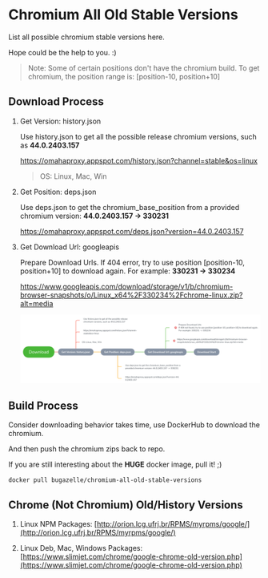 Chromium All Old Stable Versions
====================

List all possible chromium stable versions here.

Hope could be the help to you. :)

> Note: Some of certain positions don't have the chromium build. To get chromium, the position range is: [position-10, position+10]

## Download Process
1. Get Version: history.json

   Use history.json to get all the possible release chromium versions, such as **44.0.2403.157**

   https://omahaproxy.appspot.com/history.json?channel=stable&os=linux

   > OS: Linux, Mac, Win

2. Get Position: deps.json

   Use deps.json to get the chromium_base_position from a provided chromium version: **44.0.2403.157 -> 330231**

   https://omahaproxy.appspot.com/deps.json?version=44.0.2403.157

3. Get Download Url: googleapis

   Prepare Download Urls. If 404 error, try to use position [position-10, position+10] to download again.
   For example: **330231 -> 330234**

   https://www.googleapis.com/download/storage/v1/b/chromium-browser-snapshots/o/Linux_x64%2F330234%2Fchrome-linux.zip?alt=media

   ![DownloadProcess](src/DownloadProcess.png)

## Build Process
Consider downloading behavior takes time, use DockerHub to download the chromium.

And then push the chromium zips back to repo.

If you are still interesting about the **HUGE** docker image, pull it! ;)

```
docker pull bugazelle/chromium-all-old-stable-versions
```

## Chrome (Not Chromium) Old/History Versions

1. Linux NPM Packages: [http://orion.lcg.ufrj.br/RPMS/myrpms/google/](http://orion.lcg.ufrj.br/RPMS/myrpms/google/)

2. Linux Deb, Mac, Windows Packages: [https://www.slimjet.com/chrome/google-chrome-old-version.php](https://www.slimjet.com/chrome/google-chrome-old-version.php)

